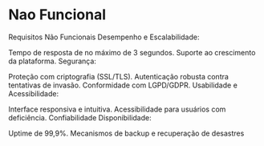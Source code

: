 # Nao Funcional

Requisitos Não Funcionais
Desempenho e Escalabilidade:

Tempo de resposta de no máximo de 3 segundos.
Suporte ao crescimento da plataforma.
Segurança:

Proteção com criptografia (SSL/TLS).
Autenticação robusta contra tentativas de invasão.
Conformidade com LGPD/GDPR.
Usabilidade e Acessibilidade:

Interface responsiva e intuitiva.
Acessibilidade para usuários com deficiência.
Confiabilidade
Disponibilidade:

Uptime de 99,9%.
Mecanismos de backup e recuperação de desastres
